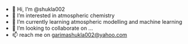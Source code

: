 - 👋 Hi, I’m @shukla002
- 👀 I’m interested in atmospheric chemistry
- 🌱 I’m currently learning atmospheric modelling and machine learning
- 💞️ I’m looking to collaborate on ...
- 📫 reach me on garimashukla002@yahoo.com

<!---
shukla002/shukla002 is a ✨ special ✨ repository because its `README.md` (this file) appears on your GitHub profile.
You can click the Preview link to take a look at your changes.
--->
